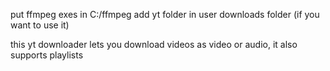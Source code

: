 put ffmpeg exes in C:/ffmpeg
add yt folder in user downloads folder (if you want to use it)


this yt downloader lets you download videos as video or audio, it also supports playlists
